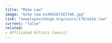 ```yaml
---
title: "Mike Lew"
image: "mike-lew-e1409167167340.jpg"
link: "newplayexchange.org/users/178/mike-lew"
current: "false"
related:
- Affiliated Artists Council
---
```

